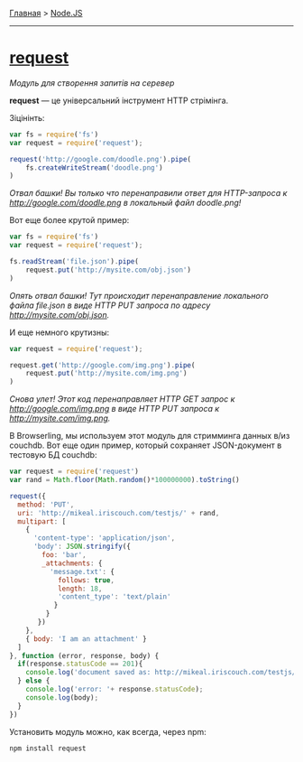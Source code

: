 [Главная](../README.md#readme) > [Node.JS](../README_NODEJS.md#readme)

***

# [request](https://github.com/request/request#readme)

*Модуль для створення запитів на серевер*

**request** — це універсальний інструмент HTTP стрімінга.

Зіцінінть:

```javascript
var fs = require('fs')
var request = require('request');

request('http://google.com/doodle.png').pipe(
    fs.createWriteStream('doodle.png')
)
```

*Отвал башки! Вы только что перенаправили ответ для HTTP-запроса к http://google.com/doodle.png в локальный файл doodle.png!*

Вот еще более крутой пример:

```javascript
var fs = require('fs')
var request = require('request');

fs.readStream('file.json').pipe(
    request.put('http://mysite.com/obj.json')
)
```

*Опять отвал башки! Тут происходит перенаправление локального файла file.json в виде HTTP PUT запроса по адресу http://mysite.com/obj.json.*

И еще немного крутизны:

```javascript
var request = require('request');

request.get('http://google.com/img.png').pipe(
    request.put('http://mysite.com/img.png')
)
```

*Снова улет! Этот код перенаправляет HTTP GET запрос к http://google.com/img.png в виде HTTP PUT запроса к http://mysite.com/img.png.*

В Browserling, мы используем этот модуль для стримминга данных в/из couchdb. Вот еще один пример, который сохраняет JSON-документ в тестовую БД couchdb:

```javascript
var request = require('request')
var rand = Math.floor(Math.random()*100000000).toString()

request({
  method: 'PUT',
  uri: 'http://mikeal.iriscouch.com/testjs/' + rand,
  multipart: [
    {
      'content-type': 'application/json',
      'body': JSON.stringify({
        foo: 'bar',
        _attachments: {
          'message.txt': {
            follows: true,
            length: 18,
            'content_type': 'text/plain'
           }
         }
       })
    },
    { body: 'I am an attachment' }
  ]
}, function (error, response, body) {
  if(response.statusCode == 201){
    console.log('document saved as: http://mikeal.iriscouch.com/testjs/'+ rand);
  } else {
    console.log('error: '+ response.statusCode);
    console.log(body);
  }
})
```

Установить модуль можно, как всегда, через npm:

`npm install request`
